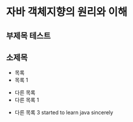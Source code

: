 # 자바 객체지향의 원리와 이해
## 부제목 테스트
## 소제목

* 목록
* 목록 1
- 다른 목록
- 다른 목록 1
+ 다른 목록 3
started to learn java sincerely

